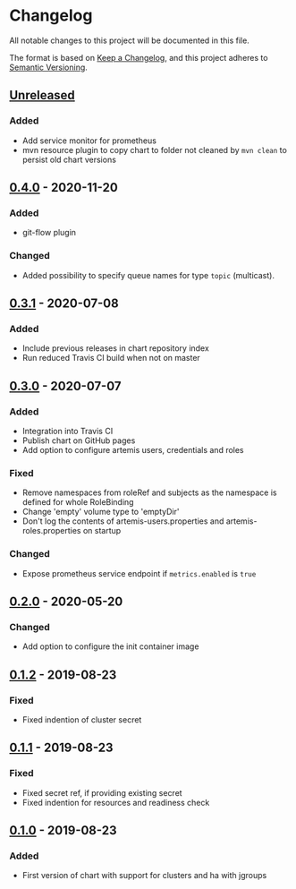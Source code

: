 # Changelog
All notable changes to this project will be documented in this file.

The format is based on [Keep a Changelog](https://keepachangelog.com/en/1.0.0/),
and this project adheres to [Semantic Versioning](https://semver.org/spec/v2.0.0.html).

## [Unreleased]
### Added
- Add service monitor for prometheus
- mvn resource plugin to copy chart to folder not cleaned by `mvn clean` to persist old chart versions

## [0.4.0] - 2020-11-20
### Added
- git-flow plugin

### Changed
- Added possibility to specify queue names for type `topic` (multicast).

## [0.3.1] - 2020-07-08
### Added
- Include previous releases in chart repository index
- Run reduced Travis CI build when not on master

## [0.3.0] - 2020-07-07
### Added
- Integration into Travis CI
- Publish chart on GitHub pages
- Add option to configure artemis users, credentials and roles

### Fixed
- Remove namespaces from roleRef and subjects as the namespace is defined for whole RoleBinding
- Change 'empty' volume type to 'emptyDir'
- Don't log the contents of artemis-users.properties and artemis-roles.properties on startup

### Changed
- Expose prometheus service endpoint if `metrics.enabled` is `true`

## [0.2.0] - 2020-05-20
### Changed
- Add option to configure the init container image

## [0.1.2] - 2019-08-23
### Fixed
- Fixed indention of cluster secret

## [0.1.1] - 2019-08-23
### Fixed
- Fixed secret ref, if providing existing secret
- Fixed indention for resources and readiness check

## [0.1.0] - 2019-08-23
### Added
- First version of chart with support for clusters and ha with jgroups

[Unreleased]: https://github.com/deviceinsight/activemq-artemis-helm/compare/0.4.0...HEAD
[0.4.0]: https://github.com/deviceinsight/activemq-artemis-helm/compare/0.3.1...0.4.0
[0.3.1]: https://github.com/deviceinsight/activemq-artemis-helm/compare/0.3.0...0.3.1
[0.3.0]: https://github.com/deviceinsight/activemq-artemis-helm/compare/0.2.0...0.3.0
[0.2.0]: https://github.com/deviceinsight/activemq-artemis-helm/compare/0.1.2...0.2.0
[0.1.2]: https://github.com/deviceinsight/activemq-artemis-helm/compare/0.1.1...0.1.2
[0.1.1]: https://github.com/deviceinsight/activemq-artemis-helm/compare/0.1.0...0.1.1
[0.1.0]: https://github.com/deviceinsight/activemq-artemis-helm/releases/tag/0.1.0
